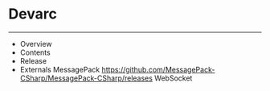 # Devarc
---
* Overview
* Contents
* Release
* Externals
  MessagePack
  https://github.com/MessagePack-CSharp/MessagePack-CSharp/releases
  WebSocket

